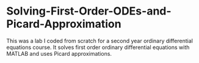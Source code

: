 # Solving-First-Order-ODEs-and-Picard-Approximation
This was a lab I coded from scratch for a second year ordinary differential equations course. It solves first order ordinary differential equations with MATLAB and uses Picard approximations. 

